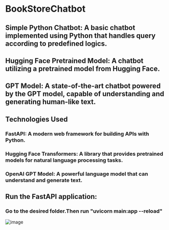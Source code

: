 # BookStoreChatbot

## Simple Python Chatbot: A basic chatbot implemented using Python that handles query according to predefined logics.
## Hugging Face Pretrained Model: A chatbot utilizing a pretrained model from Hugging Face.
## GPT Model: A state-of-the-art chatbot powered by the GPT model, capable of understanding and generating human-like text.

## Technologies Used
### FastAPI: A modern web framework for building APIs with Python.
### Hugging Face Transformers: A library that provides pretrained models for natural language processing tasks.
### OpenAI GPT Model: A powerful language model that can understand and generate text.

## Run the FastAPI application:
### Go to the desired folder.Then run "uvicorn main:app --reload"

![image](https://github.com/user-attachments/assets/f63877ed-ef66-4a1a-ac1e-ae6ef7855d85)
